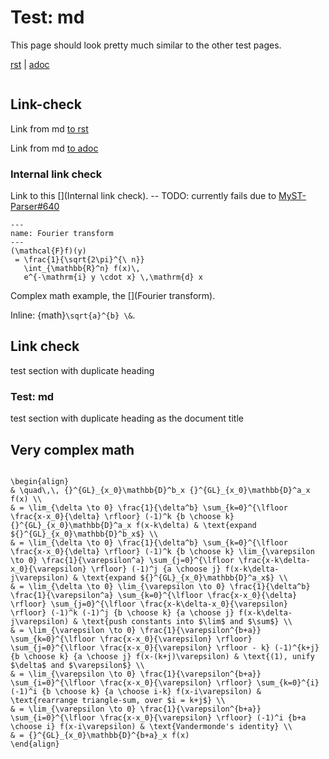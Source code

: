 # Test: md

This page should look pretty much similar to the other test pages.

[rst](../topics/tech/test.html) | [adoc](../test%20with%20spaces.html)

```{contents}
```

## Link-check

Link from md [to rst](../topics/tech/test.html#_link-check)

Link from md [to adoc](../test%20with%20spaces.html#_link-check)

### Internal link check

Link to this [](Internal link check). -- TODO: currently fails due to [MyST-Parser#640](https://github.com/executablebooks/MyST-Parser/issues/640)

```{math}
---
name: Fourier transform
---
(\mathcal{F}f)(y)
 = \frac{1}{\sqrt{2\pi}^{\ n}}
   \int_{\mathbb{R}^n} f(x)\,
   e^{-\mathrm{i} y \cdot x} \,\mathrm{d} x
```

Complex math example, the [](Fourier transform).

Inline: {math}`\sqrt{a}^{b} \&`.

## Link check

test section with duplicate heading

### Test: md

test section with duplicate heading as the document title

## Very complex math

```{math}

\begin{align}
& \quad\,\, {}^{GL}_{x_0}\mathbb{D}^b_x {}^{GL}_{x_0}\mathbb{D}^a_x f(x) \\
& = \lim_{\delta \to 0} \frac{1}{\delta^b} \sum_{k=0}^{\lfloor \frac{x-x_0}{\delta} \rfloor} (-1)^k {b \choose k} {}^{GL}_{x_0}\mathbb{D}^a_x f(x-k\delta) & \text{expand ${}^{GL}_{x_0}\mathbb{D}^b_x$} \\
& = \lim_{\delta \to 0} \frac{1}{\delta^b} \sum_{k=0}^{\lfloor \frac{x-x_0}{\delta} \rfloor} (-1)^k {b \choose k} \lim_{\varepsilon \to 0} \frac{1}{\varepsilon^a} \sum_{j=0}^{\lfloor \frac{x-k\delta-x_0}{\varepsilon} \rfloor} (-1)^j {a \choose j} f(x-k\delta-j\varepsilon) & \text{expand ${}^{GL}_{x_0}\mathbb{D}^a_x$} \\
& = \lim_{\delta \to 0} \lim_{\varepsilon \to 0} \frac{1}{\delta^b} \frac{1}{\varepsilon^a} \sum_{k=0}^{\lfloor \frac{x-x_0}{\delta} \rfloor} \sum_{j=0}^{\lfloor \frac{x-k\delta-x_0}{\varepsilon} \rfloor} (-1)^k (-1)^j {b \choose k} {a \choose j} f(x-k\delta-j\varepsilon) & \text{push constants into $\lim$ and $\sum$} \\
& = \lim_{\varepsilon \to 0} \frac{1}{\varepsilon^{b+a}} \sum_{k=0}^{\lfloor \frac{x-x_0}{\varepsilon} \rfloor} \sum_{j=0}^{\lfloor \frac{x-x_0}{\varepsilon} \rfloor - k} (-1)^{k+j} {b \choose k} {a \choose j} f(x-(k+j)\varepsilon) & \text{(1), unify $\delta$ and $\varepsilon$} \\
& = \lim_{\varepsilon \to 0} \frac{1}{\varepsilon^{b+a}} \sum_{i=0}^{\lfloor \frac{x-x_0}{\varepsilon} \rfloor} \sum_{k=0}^{i} (-1)^i {b \choose k} {a \choose i-k} f(x-i\varepsilon) & \text{rearrange triangle-sum, over $i = k+j$} \\
& = \lim_{\varepsilon \to 0} \frac{1}{\varepsilon^{b+a}} \sum_{i=0}^{\lfloor \frac{x-x_0}{\varepsilon} \rfloor} (-1)^i {b+a \choose i} f(x-i\varepsilon) & \text{Vandermonde's identity} \\
& = {}^{GL}_{x_0}\mathbb{D}^{b+a}_x f(x)
\end{align}
```
